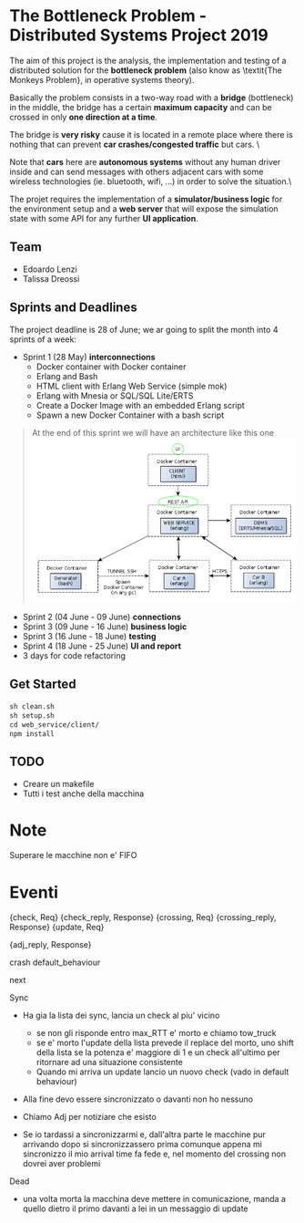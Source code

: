 # The Bottleneck Problem - Distributed Systems Project 2019

The aim of this project is the analysis, the implementation and testing of a 
distributed solution for the **bottleneck problem** 
(also know as \textit{The Monkeys Problem}, in operative systems theory).

Basically the problem consists in a two-way road with a **bridge** (bottleneck) 
in the middle, the bridge has a certain **maximum capacity** and can be crossed 
in only **one direction at a time**.

The bridge is **very risky** cause it is located in a remote place where 
there is nothing that can prevent **car crashes/congested traffic** but cars. \\

Note that **cars** here are **autonomous systems** without any human driver
inside and can send messages with others adjacent cars with some wireless technologies 
(ie. bluetooth, wifi, ...) in order to solve the situation.\\    

The projet requires the implementation of a **simulator/business logic** for the 
environment setup and a **web server** that will expose the simulation state 
with some API for any further **UI application**.


## Team 

* Edoardo Lenzi
* Talissa Dreossi


## Sprints and Deadlines

The project deadline is 28 of June; we ar going to split the month into 4 sprints of a week:
* Sprint 1 (28 May) **interconnections**
    * Docker container with Docker container
    * Erlang and Bash
    * HTML client with Erlang Web Service (simple mok)
    * Erlang with Mnesia or SQL/SQL Lite/ERTS
    * Create a Docker Image with an embedded Erlang script
    * Spawn a new Docker Container with a bash script
> At the end of this sprint we will have an architecture like this one
> <br/>
>![Sprint0](report/assets/sprint0.png)
* Sprint 2 (04 June - 09 June) **connections**
* Sprint 3 (09 June - 16 June) **business logic**
* Sprint 3 (16 June - 18 June) **testing**
* Sprint 4 (18 June - 25 June) **UI and report**
* 3 days for code refactoring

## Get Started

```
sh clean.sh
sh setup.sh
cd web_service/client/
npm install
```

## TODO

* Creare un makefile
* Tutti i test anche della macchina


# Note

Superare le macchine non e' FIFO


# Eventi

{check, Req} 
{check_reply, Response}
{crossing, Req}
{crossing_reply, Response}
{update, Req} 

{adj_reply, Response}

crash
default_behaviour

next




Sync
* Ha gia la lista dei sync, lancia un check al piu' vicino
    * se non gli risponde entro max_RTT e' morto e chiamo tow_truck
    * se e' morto l'update della lista prevede il replace del morto, uno shift della lista
        se la potenza e' maggiore di 1 e un check all'ultimo per ritornare ad una situazione consistente
    * Quando mi arriva un update lancio un nuovo check (vado in default behaviour)
* Alla fine devo essere sincronizzato o davanti non ho nessuno
* Chiamo Adj per notiziare che esisto

* Se io tardassi a sincronizzarmi e, dall'altra parte le macchine pur arrivando dopo si sincronizzassero prima comunque appena mi sincronizzo il mio arrival time fa fede e, nel momento del crossing non dovrei aver problemi


Dead
* una volta morta la macchina deve mettere in comunicazione, manda a quello dietro il primo davanti a lei in un messaggio di update 
